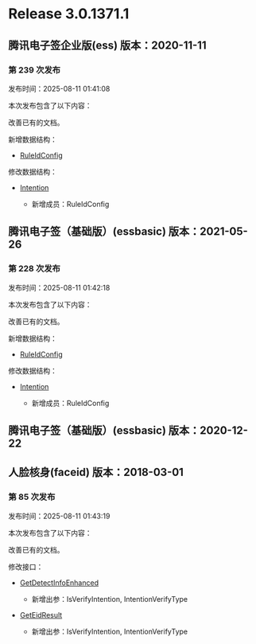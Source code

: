 # Release 3.0.1371.1

## 腾讯电子签企业版(ess) 版本：2020-11-11

### 第 239 次发布

发布时间：2025-08-11 01:41:08

本次发布包含了以下内容：

改善已有的文档。

新增数据结构：

* [RuleIdConfig](https://cloud.tencent.com/document/api/1323/70369#RuleIdConfig)

修改数据结构：

* [Intention](https://cloud.tencent.com/document/api/1323/70369#Intention)

	* 新增成员：RuleIdConfig




## 腾讯电子签（基础版）(essbasic) 版本：2021-05-26

### 第 228 次发布

发布时间：2025-08-11 01:42:18

本次发布包含了以下内容：

改善已有的文档。

新增数据结构：

* [RuleIdConfig](https://cloud.tencent.com/document/api/1420/61525#RuleIdConfig)

修改数据结构：

* [Intention](https://cloud.tencent.com/document/api/1420/61525#Intention)

	* 新增成员：RuleIdConfig




## 腾讯电子签（基础版）(essbasic) 版本：2020-12-22



## 人脸核身(faceid) 版本：2018-03-01

### 第 85 次发布

发布时间：2025-08-11 01:43:19

本次发布包含了以下内容：

改善已有的文档。

修改接口：

* [GetDetectInfoEnhanced](https://cloud.tencent.com/document/api/1007/41957)

	* 新增出参：IsVerifyIntention, IntentionVerifyType

* [GetEidResult](https://cloud.tencent.com/document/api/1007/54090)

	* 新增出参：IsVerifyIntention, IntentionVerifyType




